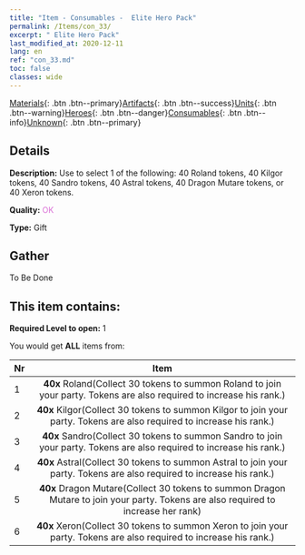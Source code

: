 ```yaml
---
title: "Item - Consumables -  Elite Hero Pack"
permalink: /Items/con_33/
excerpt: " Elite Hero Pack"
last_modified_at: 2020-12-11
lang: en
ref: "con_33.md"
toc: false
classes: wide
---
```

 [Materials](/Items/){: .btn .btn--primary}[Artifacts](/Items/Artifacts/){: .btn .btn--success}[Units](/Items/Units/){: .btn .btn--warning}[Heroes](/Items/Heroes/){: .btn .btn--danger}[Consumables](/Items/Consumables/){: .btn .btn--info}[Unknown](/Items/Unknown/){: .btn .btn--primary}

## Details
 **Description:** Use to select 1 of the following: 40 Roland tokens, 40 Kilgor tokens, 40 Sandro tokens, 40 Astral tokens, 40 Dragon Mutare tokens, or 40 Xeron tokens.

 **Quality:** <span style="color: #DA70D6">OK</span>

 **Type:** Gift

## Gather

  To Be Done

## This item contains:

 **Required Level to open:** 1

 You would get **ALL** items  from:

  | Nr |      Item    |
  |:---|:------------:|
  | 1 |  **40x** Roland(Collect 30 tokens to summon Roland to join your party. Tokens are also required to increase his rank.) | 
  | 2 |  **40x** Kilgor(Collect 30 tokens to summon Kilgor to join your party. Tokens are also required to increase his rank.) | 
  | 3 |  **40x** Sandro(Collect 30 tokens to summon Sandro to join your party. Tokens are also required to increase his rank.) | 
  | 4 |  **40x** Astral(Collect 30 tokens to summon Astral to join your party. Tokens are also required to increase his rank.) | 
  | 5 |  **40x** Dragon Mutare(Collect 30 tokens to summon Dragon Mutare to join your party. Tokens are also required to increase her rank) | 
  | 6 |  **40x** Xeron(Collect 30 tokens to summon Xeron to join your party. Tokens are also required to increase his rank.) | 
